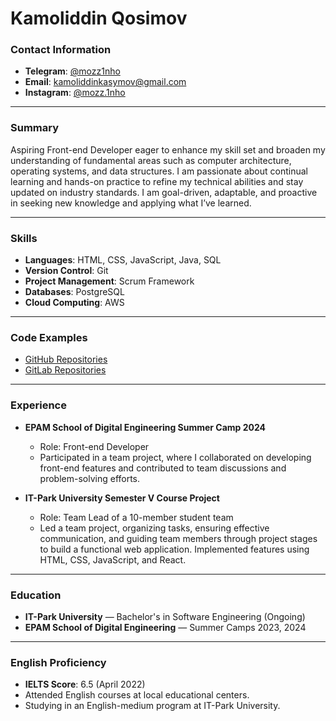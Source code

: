 # Kamoliddin Qosimov

### Contact Information
- **Telegram**: [@mozz1nho](https://t.me/mozz1nho)
- **Email**: kamoliddinkasymov@gmail.com
- **Instagram**: [@mozz.1nho](https://instagram.com/mozz.1nho)

---

### Summary
Aspiring Front-end Developer eager to enhance my skill set and broaden my understanding of fundamental areas such as computer architecture, operating systems, and data structures. I am passionate about continual learning and hands-on practice to refine my technical abilities and stay updated on industry standards. I am goal-driven, adaptable, and proactive in seeking new knowledge and applying what I’ve learned.

---

### Skills
- **Languages**: HTML, CSS, JavaScript, Java, SQL
- **Version Control**: Git
- **Project Management**: Scrum Framework
- **Databases**: PostgreSQL
- **Cloud Computing**: AWS

---

### Code Examples
- [GitHub Repositories](https://github.com/your-github-account)
- [GitLab Repositories](https://gitlab.com/your-gitlab-account)

---

### Experience
- **EPAM School of Digital Engineering Summer Camp 2024**
  - Role: Front-end Developer
  - Participated in a team project, where I collaborated on developing front-end features and contributed to team discussions and problem-solving efforts.

- **IT-Park University Semester V Course Project**
  - Role: Team Lead of a 10-member student team
  - Led a team project, organizing tasks, ensuring effective communication, and guiding team members through project stages to build a functional web application. Implemented features using HTML, CSS, JavaScript, and React.

---

### Education
- **IT-Park University** — Bachelor's in Software Engineering (Ongoing)
- **EPAM School of Digital Engineering** — Summer Camps 2023, 2024

---

### English Proficiency
- **IELTS Score**: 6.5 (April 2022)
- Attended English courses at local educational centers.
- Studying in an English-medium program at IT-Park University.

